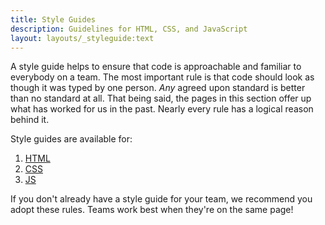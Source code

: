 ```yaml
---
title: Style Guides
description: Guidelines for HTML, CSS, and JavaScript
layout: layouts/_styleguide:text
---
```


A style guide helps to ensure that code is approachable and familiar to everybody on a team. The most important rule is that code should look as though it was typed by one person. *Any* agreed upon standard is better than no standard at all. That being said, the pages in this section offer up what has worked for us in the past. Nearly every rule has a logical reason behind it.

Style guides are available for:

1. [HTML]({{relativePath}}styleguides/html/)
2. [CSS]({{relativePath}}styleguides/css/)
2. [JS]({{relativePath}}styleguides/js/)

If you don't already have a style guide for your team, we recommend you adopt these rules. Teams work best when they're on the same page!


